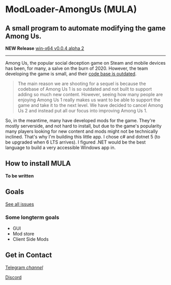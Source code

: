 # ModLoader-AmongUs (MULA)
## A small program to automate modifying the game Among Us.
**NEW Release** [win-x64 v0.0.4 alpha 2](https://bit.ly/2JDbHxu)
<hr>

Among Us, the popular social deception game on Steam and mobile devices has been, for many, a salve on the burn of 2020. However, the team developing the game is small, and their [code base is outdated](https://innersloth.itch.io/among-us/devlog/181107/the-future-of-among-us). 

> The main reason we are shooting for a sequel is because the codebase of Among Us 1 is so outdated and not built to support adding so much new content. However, seeing how many people are enjoying Among Us 1 really makes us want to be able to support the game and take it to the next level. We have decided to cancel Among Us 2 and instead put all our focus into improving Among Us 1.

So, in the meantime, many have developed mods for the game. They're mostly serverside, and not hard to install, but due to the game's popularity many players looking for new content and mods might not be technically inclined. That's why I'm building this little app. I chose c# and dotnet 5 (to be upgraded when 6 LTS arrives). I figured .NET would be the best language to build a very accessible Windows app in. 

## How to install MULA
**To be written**

## Goals
[See all issues](https://github.com/tristanisham/ModLoader-AmongUs/issues)
### Some longterm goals
* GUI
* Mod store
* Client Side Mods

## Get in Contact
[Telegram *channel*](https://bit.ly/2JSp78J)

[Discord](https://bit.ly/36HAVn3)

